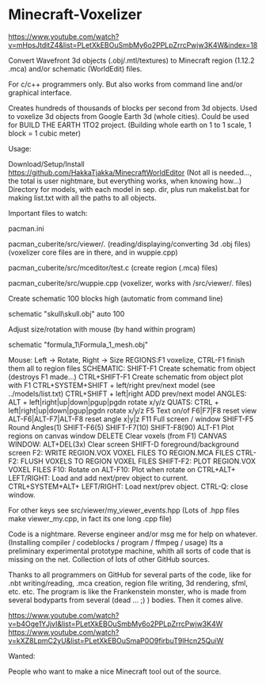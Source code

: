# Minecraft-Voxelizer

https://www.youtube.com/watch?v=mHpsJtditZ4&list=PLetXkEBOuSmbMy6o2PPLpZrrcPwjw3K4W&index=18

Convert Wavefront 3d objects (.obj/.mtl/textures) to Minecraft region (1.12.2 .mca) and/or schematic (WorldEdit) files.

For c/c++ programmers only. But also works from command line and/or graphical interface.

Creates hundreds of thousands of blocks per second from 3d objects. 
Used to voxelize 3d objects from Google Earth 3d (whole cities).
Could be used for BUILD THE EARTH 1TO2 project. (Building whole earth on 1 to 1 scale, 1 block = 1 cubic meter)

Usage:

Download/Setup/Install https://github.com/HakkaTjakka/MinecraftWorldEditor
(Not all is needed..., the total is user nightmare, but everything works, when knowing how...)
Directory for models, with each model in sep. dir, plus run makelist.bat for making list.txt with all the paths to all objects.

Important files to watch:

  pacman.ini

  pacman_cuberite/src/viewer/*.*        (reading/displaying/converting 3d .obj files) (voxelizer core files are in there, and in wuppie.cpp)

  pacman_cuberite/src/mceditor/test.c   (create region (.mca) files)

  pacman_cuberite/src/wuppie.cpp        (voxelizer, works with /src/viewer/*.* files)

Create schematic 100 blocks high (automatic from command line)

  schematic "skull\skull.obj" auto 100

Adjust size/rotation with mouse (by hand within program) 

  schematic "formula_1\Formula_1_mesh.obj"
  
  Mouse: Left -> Rotate,  Right -> Size
  REGIONS:F1 voxelize, CTRL-F1 finish them all to region files
  SCHEMATIC: SHIFT-F1 Create schematic from object (destroys F1 made...)
  CTRL+SHIFT-F1 Create schematic from object plot with F1
  CTRL+SYSTEM+SHIFT + left/right prev/next model (see ../models/list.txt)
  CTRL+SHIFT + left|right ADD prev/next model
  ANGLES: ALT + left|right|up|down|pgup|pgdn rotate x/y/z
  QUATS: CTRL + left|right|up|down|pgup|pgdn rotate x/y/z
  F5 Text on/of  F6|F7|F8 reset view
  ALT-F6|ALT-F7|ALT-F8 reset angle x|y|z
  F11 Full screen / window
  SHIFT-F5 Round Angles(1)  SHIFT-F6(5)  SHIFT-F7(10)  SHIFT-F8(90)
  ALT-F1 Plot regions on canvas window  DELETE Clear voxels (from F1)
  CANVAS WINDOW: ALT+DEL(3x) Clear screen  SHIFT-D foreground/background screen
  F2: WRITE REGION.VOX VOXEL FILES TO REGION.MCA FILES  CTRL-F2: FLUSH VOXELS TO REGION VOXEL FILES
  SHIFT-F2: PLOT REGION.VOX VOXEL FILES
  F10: Rotate on  ALT-F10: Plot when rotate on
  CTRL+ALT+ LEFT/RIGHT: Load and add next/prev object to current.
  CTRL+SYSTEM+ALT+ LEFT/RIGHT: Load next/prev object.
  CTRL-Q: close window.

  For other keys see src/viewer/my_viewer_events.hpp
  (Lots of .hpp files make viewer_my.cpp, in fact its one long .cpp file)
  
Code is a nightmare. Reverse engineer and/or msg me for help on whatever. (Installing compiler / codeblocks / program / ffmpeg / usage)
Its a preliminary experimental prototype machine, whith all sorts of code that is missing on the net.
Collection of lots of other GitHub sources.

Thanks to all programmers on GitHub for several parts of the code, like for .nbt writing/reading, .mca creation, region file writing, 3d rendering, sfml, etc. etc.
The program is like the Frankenstein monster, who is made from several bodyparts from several (dead ... ;) ) bodies. Then it comes alive.

https://www.youtube.com/watch?v=b4Oge1YJjvI&list=PLetXkEBOuSmbMy6o2PPLpZrrcPwjw3K4W
https://www.youtube.com/watch?v=kXZ8LpmC2yU&list=PLetXkEBOuSmaP0O9firbuT9lHcn25QuiW

Wanted:

People who want to make a nice Minecraft tool out of the source.


